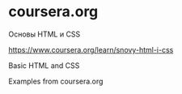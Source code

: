 # coursera.org

Основы HTML и CSS

https://www.coursera.org/learn/snovy-html-i-css

Basic HTML and CSS

Examples from coursera.org